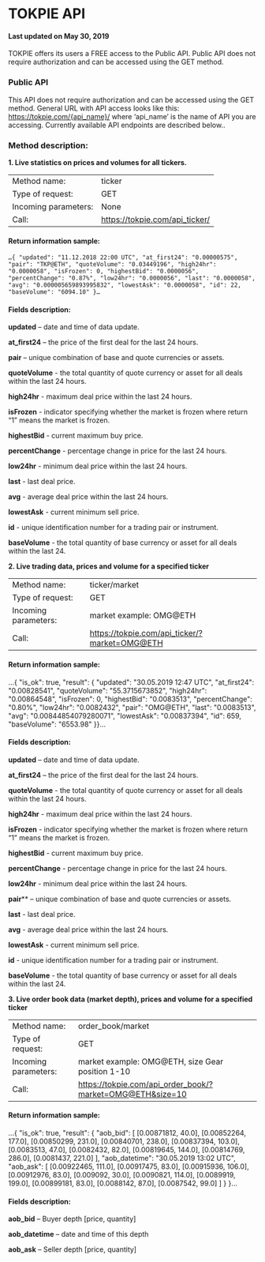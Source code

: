 # TOKPIE API
#### Last updated on May 30, 2019

TOKPIE offers its users a FREE access to the Public API.
Public API does not require authorization and can be accessed using the GET method.

### Public API

This API does not require authorization and can be accessed using the GET method.
General URL with API access looks like this: https://tokpie.com/{api_name}/ where ‘api_name’ is the name of API you are accessing. Currently available API endpoints are described below..

### Method description:

**1. Live statistics on prices and volumes for all tickers.**

|                      |                                |
|----------------------|--------------------------------|
| Method name:         | ticker                         |
| Type of request:     | GET                            |
| Incoming parameters: | None                           |
| Call:                | https://tokpie.com/api_ticker/ 

#### Return information sample:

`…{
  "updated": "11.12.2018 22:00 UTC",
  "at_first24": "0.00000575",
  "pair": "TKP@ETH",
  "quoteVolume": "0.03449196",
  "high24hr": "0.0000058",
  "isFrozen": 0,
  "highestBid": "0.0000056",
  "percentChange": "0.87%",
  "low24hr": "0.0000056",
  "last": "0.0000058",
  "avg": "0.000005659893995832",
  "lowestAsk": "0.0000058",
  "id": 22,
  "baseVolume": "6094.10"
  }…`

#### Fields description:

**updated** – date and time of data update.

**at_first24** – the price of the first deal for the last 24 hours.

**pair** – unique combination of base and quote currencies or assets.

**quoteVolume** - the total quantity of quote currency or asset for all deals within the last 24 hours.

**high24hr** - maximum deal price within the last 24 hours.

**isFrozen** - indicator specifying whether the market is frozen where return “1” means the market is frozen.

**highestBid** - current maximum buy price.

**percentChange** - percentage change in price for the last 24 hours.

**low24hr** - minimum deal price within the last 24 hours.

**last** - last deal price.

**avg** - average deal price within the last 24 hours.

**lowestAsk** - current minimum sell price.

**id** - unique identification number for a trading pair or instrument.

**baseVolume** - the total quantity of base currency or asset for all deals within the last 24.    


**2. Live trading data, prices and volume for a specified ticker**

|                      |                                               |
|----------------------|-----------------------------------------------|
| Method name:         | ticker/market                                 |
| Type of request:     | GET                                           |
| Incoming parameters: | market example: OMG@ETH                       |
| Call:                | https://tokpie.com/api_ticker/?market=OMG@ETH |

#### Return information sample:

…{
    "is_ok": true, "result": {
    "updated": "30.05.2019 12:47 UTC",
    "at_first24": "0.00828541",
    "quoteVolume": "55.3715673852",
    "high24hr": "0.00864548",
    "isFrozen": 0,
    "highestBid": "0.0083513",
    "percentChange": "0.80%",
    "low24hr": "0.0082432",
    "pair": "OMG@ETH",
    "last": "0.0083513",
    "avg": "0.00844854079280071",
    "lowestAsk": "0.00837394",
    "id": 659,
    "baseVolume": "6553.98"
}}…

#### Fields description:

**updated** – date and time of data update.

**at_first24** – the price of the first deal for the last 24 hours.

**quoteVolume** - the total quantity of quote currency or asset for all deals within the last 24 hours.

**high24hr** - maximum deal price within the last 24 hours.

**isFrozen** - indicator specifying whether the market is frozen where return “1” means the market is frozen.

**highestBid** - current maximum buy price.

**percentChange** - percentage change in price for the last 24 hours.

**low24hr** - minimum deal price within the last 24 hours.

**pair**** – unique combination of base and quote currencies or assets.

**last** - last deal price.

**avg** - average deal price within the last 24 hours.

**lowestAsk** - current minimum sell price.

**id** - unique identification number for a trading pair or instrument.

**baseVolume** - the total quantity of base currency or asset for all deals within the last 24.

**3. Live order book data (market depth), prices and volume for a specified ticker**

|                      |                                                           |
|----------------------|-----------------------------------------------------------|
| Method name:         | order_book/market                                         |
| Type of request:     | GET                                                       |
| Incoming parameters: | market example: OMG@ETH, size Gear position 1-10          |
| Call:                | https://tokpie.com/api_order_book/?market=OMG@ETH&size=10 |

#### Return information sample:
…{
    "is_ok": true,
    "result": {
        "aob_bid": [
            [0.00871812, 40.0],
            [0.00852264, 177.0],
            [0.00850299, 231.0],
            [0.00840701, 238.0],
            [0.00837394, 103.0],
            [0.0083513, 47.0],
            [0.0082432, 82.0],
            [0.00819645, 144.0],
            [0.00814769, 286.0],
            [0.0081437, 221.0]
        ],
        "aob_datetime": "30.05.2019 13:02 UTC",
        "aob_ask": [
            [0.00922465, 111.0],
            [0.00917475, 83.0],
            [0.00915936, 106.0],
            [0.00912976, 83.0],
            [0.009092, 30.0],
            [0.0090821, 114.0],
            [0.0089919, 199.0],
            [0.00899181, 83.0],
            [0.0088142, 87.0],
            [0.0087542, 99.0]
        ]
    }
}…

#### Fields description:

**aob_bid** – Buyer depth [price, quantity]

**aob_datetime** – date and time of this depth

**aob_ask** – Seller depth [price, quantity]



